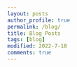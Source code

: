 ```yaml
---
layout: posts
author_profile: true
permalink: /blog/
title: Blog Posts
tags: [blog]
modified: 2022-7-18
comments: true
---
```

